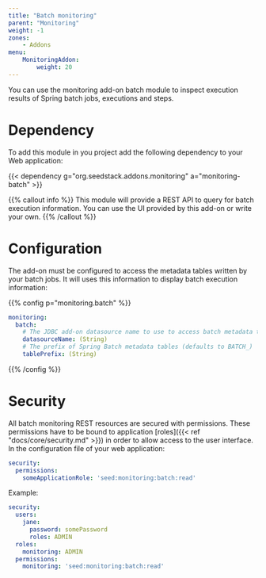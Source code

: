 ```yaml
---
title: "Batch monitoring"
parent: "Monitoring"
weight: -1
zones:
    - Addons
menu:
    MonitoringAddon:
        weight: 20
---
```


You can use the monitoring add-on batch module to inspect execution results of Spring batch jobs, executions and 
steps.<!--more-->
 
# Dependency 
 
To add this module in you project add the following dependency to your Web application:

{{< dependency g="org.seedstack.addons.monitoring" a="monitoring-batch" >}}

{{% callout info %}}
This module will provide a REST API to query for batch execution information. You can use the UI provided by this add-on 
or write your own.
{{% /callout %}}

# Configuration 

The add-on must be configured to access the metadata tables written by your batch jobs. It will uses this information
to display batch execution information: 

{{% config p="monitoring.batch" %}}
```yaml
monitoring:
  batch:
    # The JDBC add-on datasource name to use to access batch metadata tables
    datasourceName: (String)
    # The prefix of Spring Batch metadata tables (defaults to BATCH_)
    tablePrefix: (String)
```
{{% /config %}}

# Security

All batch monitoring REST resources are secured with permissions. These permissions have to be bound to application 
[roles]({{< ref "docs/core/security.md" >}}) in order to allow access to the user interface. In the configuration
file of your web application:

```yaml
security:
  permissions:
    someApplicationRole: 'seed:monitoring:batch:read' 
```

Example:

```yaml
security:
  users:
    jane: 
      password: somePassword
      roles: ADMIN
  roles:
    monitoring: ADMIN
  permissions:
    monitoring: 'seed:monitoring:batch:read' 
```
